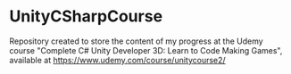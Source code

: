 # UnityCSharpCourse
Repository created to store the content of my progress at the Udemy course "Complete C# Unity Developer 3D: Learn to Code Making Games", available at https://www.udemy.com/course/unitycourse2/
